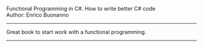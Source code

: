 Functional Programming in C#. How to write better C# code
</br>
Author: Enrico Buonanno

***
Great book to start work with a functional programming.
***